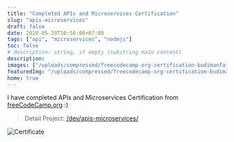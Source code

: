 ```yaml
---
title: "Completed APIs and Microservices Certification"
slug: "apis-microservices"
draft: false
date: 2020-05-29T10:56:08+07:00
tags: ["api", "microservices", "nodejs"]
toc: false
# description: string, if empty (substring main content)
description:
images: ["/uploads/compressed/freecodecamp-org-certification-budimanfajarf-apis-and-microservices-2020-05-29.png"]
featuredImg: "/uploads/compressed/freecodecamp-org-certification-budimanfajarf-apis-and-microservices-2020-05-29.png"
home: true
---
```

I have completed APIs and Microservices Certification from [freeCodeCamp.org](https://www.freecodecamp.org "freeCodeCamp") :)

> Detail Project: [/dev/apis-microservices/](/dev/apis-microservices/)

![Certificate](/uploads/compressed/freecodecamp-org-certification-budimanfajarf-apis-and-microservices-2020-05-29.png)
